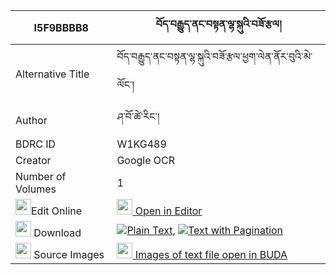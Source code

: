 |I5F9BBBB8|བོད་བརྒྱུད་ནང་བསྟན་ལྷ་སྐུའི་བཟོ་རྩལ། 
| --- | --- 
|Alternative Title |བོད་བརྒྱུད་ནང་བསྟན་ལྷ་སྐུའི་བཟོ་རྩལ་ཕྱག་ལེན་ནོར་བུའི་མེ་ལོང་།
|Author| ཤ་བོ་ཚེ་རིང་།
|BDRC ID | W1KG489
|Creator | Google OCR
|Number of Volumes| 1
|<img width="25" src="https://img.icons8.com/color/25/000000/edit-property.png">Edit Online| [<img width="25" src="https://avatars.githubusercontent.com/u/45091458?s=200&v=4"> Open in Editor](http://editor.openpecha.org/I5F9BBBB8)
|<img width="25" src="https://img.icons8.com/fluent/48/000000/download-2.png"/>  Download | [![](https://img.icons8.com/color/20/000000/txt.png)Plain Text](https://github.com/Openpecha/I5F9BBBB8/releases/download/v1/bo_gyu_nangten_lhaku_i_zotsal_plain_I5F9BBBB8.zip), [![](https://img.icons8.com/color/20/000000/txt.png)Text with Pagination](https://github.com/Openpecha/I5F9BBBB8/releases/download/v1/bo_gyu_nangten_lhaku_i_zotsal_pages_I5F9BBBB8.zip)
|<img width="25" src="https://img.icons8.com/plasticine/100/000000/pictures-folder.png"/>  Source Images | [<img width="25" src="https://library.bdrc.io/icons/BUDA-small.svg"> Images of text file open in BUDA](https://library.bdrc.io/show/bdr:W1KG489)